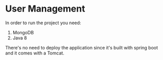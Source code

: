 # User Management

In order to run the project you need:

1. MongoDB
2. Java 8

There's no need to deploy the application since it's built with spring boot and it comes with a Tomcat.
